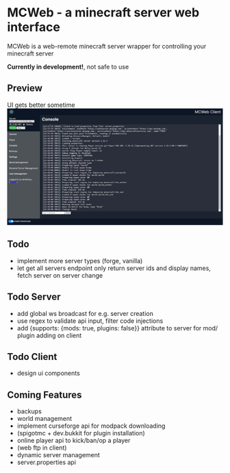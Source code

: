# MCWeb - a minecraft server web interface

MCWeb is a web-remote minecraft server wrapper for controlling your minecraft server  

**Currently in development!**, not safe to use

## Preview
UI gets better sometime
![Screenshot of Webinterface](/docs/webinterface.png)

## Todo
* implement more server types (forge, vanilla)
* let get all servers endpoint only return server ids and display names, fetch server on server change

## Todo Server
* add global ws broadcast for e.g. server creation
* use regex to validate api input, filter code injections
* add {supports: {mods: true, plugins: false}} attribute to server for mod/ plugin adding on client

## Todo Client
* design ui components

## Coming Features
* backups
* world management
* implement curseforge api for modpack downloading
* (spigotmc + dev.bukkit for plugin installation)
* online player api to kick/ban/op a player
* (web ftp in client)
* dynamic server management
* server.properties api
